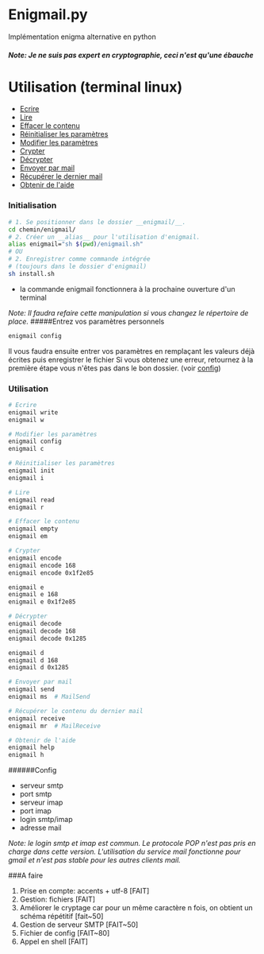 # Enigmail.py

Implémentation enigma alternative en python

##### Note: Je ne suis pas expert en cryptographie, ceci n'est qu'une ébauche



# Utilisation (terminal linux)
- [Ecrire](#ecrire)
- [Lire](#lire)
- [Effacer le contenu](#effacer-le-contenu)
- [Réinitialiser les paramètres](#r%C3%A9initialiser-les-param%C3%A8tres)
- [Modifier les paramètres](#modifier-les-param%C3%A8tres)
- [Crypter](#crypter)
- [Décrypter](#d%C3%A9crypter)
- [Envoyer par mail](#envoyer-par-mail)
- [Récupérer le dernier mail](#r%C3%A9cup%C3%A9rer-le-contenu-du-dernier-mail)
- [Obtenir de l'aide](#obtenir-de-laide)

### Initialisation

```bash
# 1. Se positionner dans le dossier __enigmail/__.
cd chemin/enigmail/
# 2. Créer un __alias__ pour l'utilisation d'enigmail.
alias enigmail="sh $(pwd)/enigmail.sh"
# OU
# 2. Enregistrer comme commande intégrée
# (toujours dans le dossier d'enigmail)
sh install.sh
```
- la commande enigmail fonctionnera à la prochaine ouverture d'un terminal

_Note: Il faudra refaire cette manipulation si vous changez le répertoire de place._
#####Entrez vos paramètres personnels
```bash
enigmail config
```
Il vous faudra ensuite entrer vos paramètres en remplaçant les valeurs déjà écrites puis enregistrer le fichier
Si vous obtenez une erreur, retournez à la première étape vous n'êtes pas dans le bon dossier.
(voir [config](#config))

### Utilisation

```bash
# Ecrire
enigmail write
enigmail w

# Modifier les paramètres
enigmail config
enigmail c

# Réinitialiser les paramètres
enigmail init
enigmail i

# Lire
enigmail read
enigmail r

# Effacer le contenu
enigmail empty
enigmail em

# Crypter
enigmail encode
enigmail encode 168
enigmail encode 0x1f2e85

enigmail e
enigmail e 168
enigmail e 0x1f2e85

# Décrypter
enigmail decode
enigmail decode 168
enigmail decode 0x1285

enigmail d
enigmail d 168
enigmail d 0x1285

# Envoyer par mail
enigmail send
enigmail ms  # MailSend

# Récupérer le contenu du dernier mail
enigmail receive
enigmail mr  # MailReceive

# Obtenir de l'aide
enigmail help
enigmail h
```

######Config
- serveur smtp
- port smtp
- serveur imap
- port imap
- login smtp/imap
- adresse mail

_Note: le login smtp et imap est commun. Le protocole POP n'est pas pris en charge dans cette version. L'utilisation du service mail fonctionne pour gmail et n'est pas stable pour les autres clients mail._


###A faire
1. Prise en compte: accents + utf-8 [FAIT]
2. Gestion: fichiers [FAIT]
3. Améliorer le cryptage car pour un même caractère n fois, on obtient un schéma répétitif [fait~50]
4. Gestion de serveur SMTP [FAIT~50]
5. Fichier de config [FAIT~80]
6. Appel en shell [FAIT]
